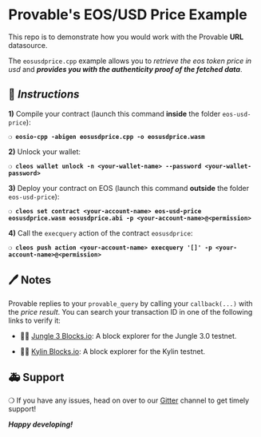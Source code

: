 # Provable's EOS/USD Price Example

This repo is to demonstrate how you would work with the Provable **URL** datasource.

The `eosusdprice.cpp` example allows you to *retrieve the eos token price in usd* and ***provides
you with the authenticity proof of the fetched data***.

## :page_with_curl: *Instructions*

**1)** Compile your contract (launch this command **inside** the folder `eos-usd-price`):

**`❍ eosio-cpp -abigen eosusdprice.cpp -o eosusdprice.wasm`**

**2)** Unlock your wallet:

**`❍ cleos wallet unlock -n <your-wallet-name> --password <your-wallet-password>`**

**3)** Deploy your contract on EOS (launch this command **outside** the folder `eos-usd-price`):

**`❍ cleos set contract <your-account-name> eos-usd-price eosusdprice.wasm eosusdprice.abi -p <your-account-name>@<permission>`**

**4)** Call the `execquery` action of the contract `eosusdprice`:

**`❍ cleos push action <your-account-name> execquery '[]' -p <your-account-name>@<permission>`**

## :pen: Notes

Provable replies to your `provable_query` by calling your `callback(...)` with the *price result*.
You can search your transaction ID in one of the following links to verify it:

* :mag_right::ledger: [Jungle 3 Blocks.io](https://jungle3.bloks.io/): A block explorer for the Jungle 3.0 testnet.

* :mag_right::ledger: [Kylin Blocks.io](https://kylin.bloks.io/): A block explorer for the Kylin testnet.

## :ambulance: Support

❍  If you have any issues, head on over to our [Gitter](https://gitter.im/provable/eos-api) channel to get timely support!

***Happy developing!***

